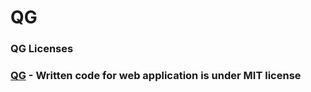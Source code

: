 # QG
### QG Licenses
### [QG](https://www.qg.rs) - Written code for web application is under MIT license
